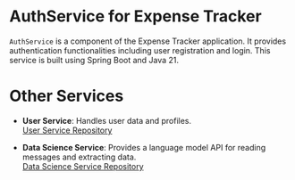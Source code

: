 # AuthService for Expense Tracker

`AuthService` is a component of the Expense Tracker application. It provides authentication functionalities including user registration and login. This service is built using Spring Boot and Java 21.


# Other Services
- **User Service**: Handles user data and profiles.</br>
[User Service Repository](https://github.com/ubednama/Expense-Tracker-Userservice)

- **Data Science Service**: Provides a language model API for reading messages and extracting data.</br>
[Data Science Service Repository](https://github.com/ubednama/Expense-Tracker-DSService)
